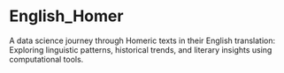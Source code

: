 # English_Homer
A data science journey through Homeric texts in their English translation: Exploring linguistic patterns, historical trends, and literary insights using computational tools.
